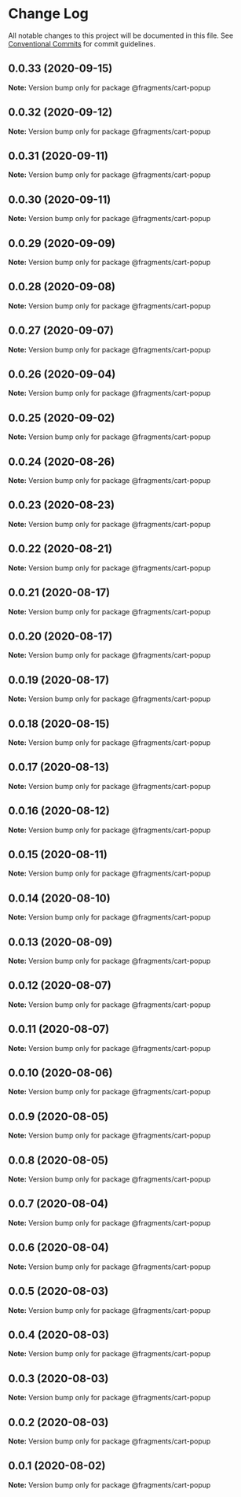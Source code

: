 # Change Log

All notable changes to this project will be documented in this file.
See [Conventional Commits](https://conventionalcommits.org) for commit guidelines.

## 0.0.33 (2020-09-15)

**Note:** Version bump only for package @fragments/cart-popup





## 0.0.32 (2020-09-12)

**Note:** Version bump only for package @fragments/cart-popup





## 0.0.31 (2020-09-11)

**Note:** Version bump only for package @fragments/cart-popup





## 0.0.30 (2020-09-11)

**Note:** Version bump only for package @fragments/cart-popup





## 0.0.29 (2020-09-09)

**Note:** Version bump only for package @fragments/cart-popup





## 0.0.28 (2020-09-08)

**Note:** Version bump only for package @fragments/cart-popup

## 0.0.27 (2020-09-07)

**Note:** Version bump only for package @fragments/cart-popup

## 0.0.26 (2020-09-04)

**Note:** Version bump only for package @fragments/cart-popup

## 0.0.25 (2020-09-02)

**Note:** Version bump only for package @fragments/cart-popup

## 0.0.24 (2020-08-26)

**Note:** Version bump only for package @fragments/cart-popup

## 0.0.23 (2020-08-23)

**Note:** Version bump only for package @fragments/cart-popup

## 0.0.22 (2020-08-21)

**Note:** Version bump only for package @fragments/cart-popup

## 0.0.21 (2020-08-17)

**Note:** Version bump only for package @fragments/cart-popup

## 0.0.20 (2020-08-17)

**Note:** Version bump only for package @fragments/cart-popup

## 0.0.19 (2020-08-17)

**Note:** Version bump only for package @fragments/cart-popup

## 0.0.18 (2020-08-15)

**Note:** Version bump only for package @fragments/cart-popup

## 0.0.17 (2020-08-13)

**Note:** Version bump only for package @fragments/cart-popup

## 0.0.16 (2020-08-12)

**Note:** Version bump only for package @fragments/cart-popup

## 0.0.15 (2020-08-11)

**Note:** Version bump only for package @fragments/cart-popup

## 0.0.14 (2020-08-10)

**Note:** Version bump only for package @fragments/cart-popup

## 0.0.13 (2020-08-09)

**Note:** Version bump only for package @fragments/cart-popup

## 0.0.12 (2020-08-07)

**Note:** Version bump only for package @fragments/cart-popup

## 0.0.11 (2020-08-07)

**Note:** Version bump only for package @fragments/cart-popup

## 0.0.10 (2020-08-06)

**Note:** Version bump only for package @fragments/cart-popup

## 0.0.9 (2020-08-05)

**Note:** Version bump only for package @fragments/cart-popup

## 0.0.8 (2020-08-05)

**Note:** Version bump only for package @fragments/cart-popup

## 0.0.7 (2020-08-04)

**Note:** Version bump only for package @fragments/cart-popup

## 0.0.6 (2020-08-04)

**Note:** Version bump only for package @fragments/cart-popup

## 0.0.5 (2020-08-03)

**Note:** Version bump only for package @fragments/cart-popup

## 0.0.4 (2020-08-03)

**Note:** Version bump only for package @fragments/cart-popup

## 0.0.3 (2020-08-03)

**Note:** Version bump only for package @fragments/cart-popup

## 0.0.2 (2020-08-03)

**Note:** Version bump only for package @fragments/cart-popup

## 0.0.1 (2020-08-02)

**Note:** Version bump only for package @fragments/cart-popup
